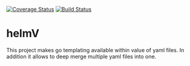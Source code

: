 [![Coverage Status](https://coveralls.io/repos/github/makeItFuckingSustainable/helmV/badge.svg?branch=master)](https://coveralls.io/github/makeItFuckingSustainable/helmV?branch=master)
[![Build Status](https://travis-ci.com/makeItFuckingSustainable/helmV.svg?branch=master)](https://travis-ci.com/makeItFuckingSustainable/helmV)

# helmV
This project makes go templating available within value of yaml files. In addition it allows to deep merge multiple yaml files into one.

